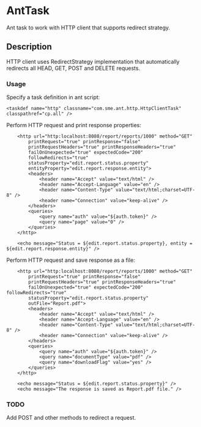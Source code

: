 # AntTask
Ant task to work with HTTP client that supports redirect strategy.

## Description

HTTP client uses RedirectStrategy implementation that automatically redirects all HEAD, GET, POST and DELETE requests.

### Usage

Specify a task definition in ant script:

	<taskdef name="http" classname="com.sme.ant.http.HttpClientTask" classpathref="cp.all" />

Perform HTTP request and print response properties:

```ant
	<http url="http:localhost:8080/report/reports/1000" method="GET"
		printRequest="true" printResponse="false" 
		printRequestHeaders="true" printResponseHeaders="true" 
		failOnUnexpected="true" expectedCode="200"
		followRedirects="true"
		statusProperty="edit.report.status.property"
		entityProperty="edit.report.response.entity">
		<headers>
			<header name="Accept" value="text/html" />
			<header name="Accept-Language" value="en" />
			<header name="Content-Type" value="text/html;charset=UTF-8" />
			<header name="Connection" value="keep-alive" />
		</headers>
		<queries>
			<query name="auth" value="${auth.token}" />
			<query name="page" value="0" />
		</queries>	
	</http>
	
	<echo message="Status = ${edit.report.status.property}, entity = ${edit.report.response.entity}" />
```

Perform HTTP request and save response as a file:

```ant
	<http url="http:localhost:8080/report/reports/1000" method="GET"
		printRequest="true" printResponse="false" 
		printRequestHeaders="true" printResponseHeaders="true" 
		failOnUnexpected="true" expectedCode="200" followRedirects="true"
		statusProperty="edit.report.status.property"
		outFile="Report.pdf">
		<headers>
			<header name="Accept" value="text/html" />
			<header name="Accept-Language" value="en" />
			<header name="Content-Type" value="text/html;charset=UTF-8" />
			<header name="Connection" value="keep-alive" />
		</headers>
		<queries>
			<query name="auth" value="${auth.token}" />
			<query name="documentType" value="pdf" />
			<query name="downloadFlag" value="yes" />
		</queries>	
	</http>
	
	<echo message="Status = ${edit.report.status.property}" />
	<echo message="The response is saved as Report.pdf file." />
```

### TODO
Add POST and other methods to redirect a request.

